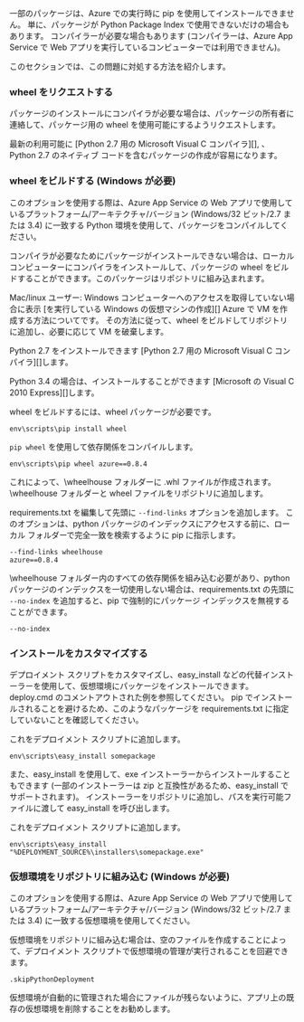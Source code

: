 一部のパッケージは、Azure での実行時に pip を使用してインストールできません。  単に、パッケージが Python Package Index で使用できないだけの場合もあります。  コンパイラーが必要な場合もあります (コンパイラーは、Azure App Service で Web アプリを実行しているコンピューターでは利用できません)。

このセクションでは、この問題に対処する方法を紹介します。

### wheel をリクエストする

パッケージのインストールにコンパイラが必要な場合は、パッケージの所有者に連絡して、パッケージ用の wheel を使用可能にするようリクエストします。

最新の利用可能に [Python 2.7 用の Microsoft Visual C コンパイラ][], 、Python 2.7 のネイティブ コードを含むパッケージの作成が容易になります。

### wheel をビルドする (Windows が必要)

このオプションを使用する際は、Azure App Service の Web アプリで使用しているプラットフォーム/アーキテクチャ/バージョン (Windows/32 ビット/2.7 または 3.4) に一致する Python 環境を使用して、パッケージをコンパイルしてください。

コンパイラが必要なためにパッケージがインストールできない場合は、ローカル コンピューターにコンパイラをインストールして、パッケージの wheel をビルドすることができます。このパッケージはリポジトリに組み込まれます。

Mac/linux ユーザー: Windows コンピューターへのアクセスを取得していない場合に表示 [を実行している Windows の仮想マシンの作成][] Azure で VM を作成する方法についてです。  その方法に従って、wheel をビルドしてリポジトリに追加し、必要に応じて VM を破棄します。 

Python 2.7 をインストールできます [Python 2.7 用の Microsoft Visual C コンパイラ][]します。

Python 3.4 の場合は、インストールすることができます [Microsoft の Visual C 2010 Express][]します。

wheel をビルドするには、wheel パッケージが必要です。

    env\scripts\pip install wheel

`pip wheel` を使用して依存関係をコンパイルします。

    env\scripts\pip wheel azure==0.8.4

これによって、\wheelhouse フォルダーに .whl ファイルが作成されます。  \wheelhouse フォルダーと wheel ファイルをリポジトリに追加します。

requirements.txt を編集して先頭に `--find-links` オプションを追加します。 このオプションは、python パッケージのインデックスにアクセスする前に、ローカル フォルダーで完全一致を検索するように pip に指示します。

    --find-links wheelhouse
    azure==0.8.4

\wheelhouse フォルダー内のすべての依存関係を組み込む必要があり、python パッケージのインデックスを一切使用しない場合は、requirements.txt の先頭に `--no-index` を追加すると、pip で強制的にパッケージ インデックスを無視することができます。

    --no-index

### インストールをカスタマイズする

デプロイメント スクリプトをカスタマイズし、easy\_install などの代替インストーラーを使用して、仮想環境にパッケージをインストールできます。  deploy.cmd のコメントアウトされた例を参照してください。  pip でインストールされることを避けるため、このようなパッケージを requirements.txt に指定していないことを確認してください。

これをデプロイメント スクリプトに追加します。

    env\scripts\easy_install somepackage

また、easy\_install を使用して、exe インストーラーからインストールすることもできます (一部のインストーラーは zip と互換性があるため、easy\_install でサポートされます)。  インストーラーをリポジトリに追加し、パスを実行可能ファイルに渡して easy\_install を呼び出します。

これをデプロイメント スクリプトに追加します。

    env\scripts\easy_install "%DEPLOYMENT_SOURCE%\installers\somepackage.exe"

### 仮想環境をリポジトリに組み込む (Windows が必要)

このオプションを使用する際は、Azure App Service の Web アプリで使用しているプラットフォーム/アーキテクチャ/バージョン (Windows/32 ビット/2.7 または 3.4) に一致する仮想環境を使用してください。

仮想環境をリポジトリに組み込む場合は、空のファイルを作成することによって、デプロイメント スクリプトで仮想環境の管理が実行されることを回避できます。

    .skipPythonDeployment

仮想環境が自動的に管理された場合にファイルが残らないように、アプリ上の既存の仮想環境を削除することをお勧めします。


[Create a Virtual Machine Running Windows]: http://azure.microsoft.com/documentation/articles/virtual-machines-windows-tutorial/
[Microsoft Visual C++ Compiler for Python 2.7]: http://aka.ms/vcpython27
[Microsoft Visual C++ 2010 Express]: http://go.microsoft.com/?linkid=9709949

